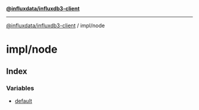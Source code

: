 [**@influxdata/influxdb3-client**](../../index.md)

***

[@influxdata/influxdb3-client](../../modules.md) / impl/node

# impl/node

## Index

### Variables

- [default](variables/default.md)
